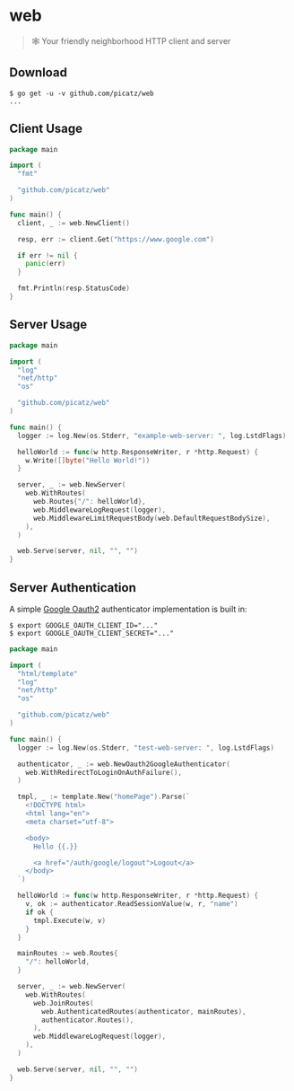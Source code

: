 # web

> 🕸 Your friendly neighborhood HTTP client and server

## Download

```console
$ go get -u -v github.com/picatz/web
...
```

## Client Usage

```go
package main

import (
  "fmt"

  "github.com/picatz/web"
)

func main() {
  client, _ := web.NewClient()

  resp, err := client.Get("https://www.google.com")

  if err != nil {
    panic(err)
  }

  fmt.Println(resp.StatusCode)
}
```

## Server Usage

```go
package main

import (
  "log"
  "net/http"
  "os"

  "github.com/picatz/web"
)

func main() {
  logger := log.New(os.Stderr, "example-web-server: ", log.LstdFlags)

  helloWorld := func(w http.ResponseWriter, r *http.Request) {
    w.Write([]byte("Hello World!"))
  }

  server, _ := web.NewServer(
    web.WithRoutes(
      web.Routes{"/": helloWorld},
      web.MiddlewareLogRequest(logger),
      web.MiddlewareLimitRequestBody(web.DefaultRequestBodySize),
    ),
  )

  web.Serve(server, nil, "", "")
}
```

## Server Authentication

A simple [Google Oauth2](https://support.google.com/googleapi/answer/6158849?hl=en) authenticator implementation is built in:

```console
$ export GOOGLE_OAUTH_CLIENT_ID="..."
$ export GOOGLE_OAUTH_CLIENT_SECRET="..."
```

```go
package main

import (
  "html/template"
  "log"
  "net/http"
  "os"

  "github.com/picatz/web"
)

func main() {
  logger := log.New(os.Stderr, "test-web-server: ", log.LstdFlags)

  authenticator, _ := web.NewOauth2GoogleAuthenticator(
    web.WithRedirectToLoginOnAuthFailure(),
  )

  tmpl, _ := template.New("homePage").Parse(`
    <!DOCTYPE html>
    <html lang="en">
    <meta charset="utf-8">

    <body>
      Hello {{.}}

      <a href="/auth/google/logout">Logout</a>
    </body>
  `)

  helloWorld := func(w http.ResponseWriter, r *http.Request) {
    v, ok := authenticator.ReadSessionValue(w, r, "name")
    if ok {
      tmpl.Execute(w, v)
    }
  }

  mainRoutes := web.Routes{
    "/": helloWorld,
  }

  server, _ := web.NewServer(
    web.WithRoutes(
      web.JoinRoutes(
        web.AuthenticatedRoutes(authenticator, mainRoutes),
        authenticator.Routes(),
      ),
      web.MiddlewareLogRequest(logger),
    ),
  )

  web.Serve(server, nil, "", "")
}
```
